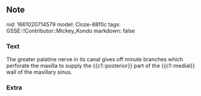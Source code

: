 ## Note
nid: 1661020714579
model: Cloze-88f0c
tags: GSSE::!Contributor::Mickey_Kondo
markdown: false

### Text
The greater palatine nerve in its canal gives off minute branches which perforate the maxilla to supply the {{c1::posterior}} part of the {{c1::medial}} wall of the maxillary sinus.

### Extra

